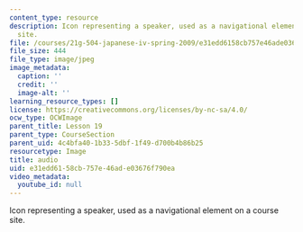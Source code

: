 ```yaml
---
content_type: resource
description: Icon representing a speaker, used as a navigational element on a course
  site.
file: /courses/21g-504-japanese-iv-spring-2009/e31edd6158cb757e46ade03676f790ea_audio.jpg
file_size: 444
file_type: image/jpeg
image_metadata:
  caption: ''
  credit: ''
  image-alt: ''
learning_resource_types: []
license: https://creativecommons.org/licenses/by-nc-sa/4.0/
ocw_type: OCWImage
parent_title: Lesson 19
parent_type: CourseSection
parent_uid: 4c4bfa40-1b33-5dbf-1f49-d700b4b86b25
resourcetype: Image
title: audio
uid: e31edd61-58cb-757e-46ad-e03676f790ea
video_metadata:
  youtube_id: null
---
```

Icon representing a speaker, used as a navigational element on a course site.